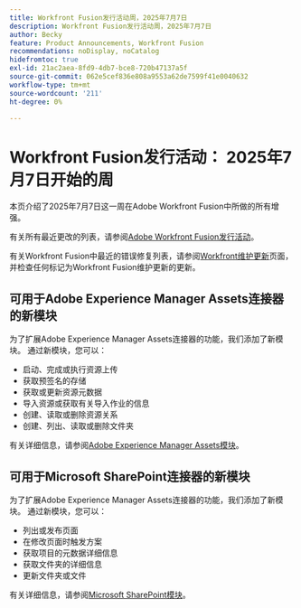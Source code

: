 ```yaml
---
title: Workfront Fusion发行活动周，2025年7月7日
description: Workfront Fusion发行活动周，2025年7月7日
author: Becky
feature: Product Announcements, Workfront Fusion
recommendations: noDisplay, noCatalog
hidefromtoc: true
exl-id: 21ac2aea-8fd9-4db7-bce8-720b47137a5f
source-git-commit: 062e5cef836e808a9553a62de7599f41e0040632
workflow-type: tm+mt
source-wordcount: '211'
ht-degree: 0%

---
```


# Workfront Fusion发行活动： 2025年7月7日开始的周

本页介绍了2025年7月7日这一周在Adobe Workfront Fusion中所做的所有增强。

有关所有最近更改的列表，请参阅[Adobe Workfront Fusion发行活动](/help/workfront-fusion/fusion-product-releases/fusion-release-activity.md)。

有关Workfront Fusion中最近的错误修复列表，请参阅[Workfront维护更新](https://experienceleague.adobe.com/en/docs/workfront-known-issues/releases/current-updates)页面，并检查任何标记为Workfront Fusion维护更新的更新。

## 可用于Adobe Experience Manager Assets连接器的新模块

为了扩展Adobe Experience Manager Assets连接器的功能，我们添加了新模块。 通过新模块，您可以：

* 启动、完成或执行资源上传
* 获取预签名的存储
* 获取或更新资源元数据
* 导入资源或获取有关导入作业的信息
* 创建、读取或删除资源关系
* 创建、列出、读取或删除文件夹

有关详细信息，请参阅[Adobe Experience Manager Assets模块](/help/workfront-fusion/references/apps-and-modules/adobe-connectors/aem-assets-modules.md)。

## 可用于Microsoft SharePoint连接器的新模块


为了扩展Adobe Experience Manager Assets连接器的功能，我们添加了新模块。 通过新模块，您可以：



* 列出或发布页面
* 在修改页面时触发方案
* 获取项目的元数据详细信息
* 获取文件夹的详细信息
* 更新文件夹或文件

有关详细信息，请参阅[Microsoft SharePoint模块](/help/workfront-fusion/references/apps-and-modules/third-party-connectors/sharepoint-modules.md)。
